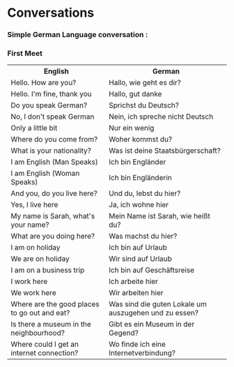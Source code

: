 # Conversations

### Simple German Language conversation :
### First Meet

<table>
	<tr>
        <th>English</th>
        <th>German</th>
    </tr>
    <tr>
        <td>Hello. How are you?</td>
        <td>Hallo, wie geht es dir?</td>
    </tr>
    <tr>
        <td>Hello. I'm fine, thank you</td>
        <td>Hallo, gut danke</td>
    </tr>
    <tr>
        <td>Do you speak German?</td>
        <td>Sprichst du Deutsch?</td>
    </tr>
    <tr>
        <td>No, I don't speak German</td>
        <td>Nein, ich spreche nicht Deutsch</td>
    </tr>
    <tr>
        <td>Only a little bit</td>
        <td>Nur ein wenig</td>
    </tr>
    <tr>
        <td>Where do you come from?</td>
        <td>Woher kommst du?</td>
    </tr>
    <tr>
        <td>What is your nationality?</td>
        <td>Was ist deine Staatsbürgerschaft?</td>
    </tr>
    <tr>
        <td>I am English (Man Speaks)</td>
        <td>Ich bin Engländer</td>
    </tr>
    <tr>
        <td>I am English (Woman Speaks)</td>
        <td>Ich bin Engländerin</td>
    </tr>
    <tr>
        <td>And you, do you live here?</td>
        <td>Und du, lebst du hier?</td>
    </tr>
    <tr>
        <td>Yes, I live here</td>
        <td>Ja, ich wohne hier</td>
    </tr>
    <tr>
        <td>My name is Sarah, what's your name?</td>
        <td>Mein Name ist Sarah, wie heißt du?</td>
    </tr>
    <tr>
        <td>What are you doing here?</td>
        <td>Was machst du hier?</td>
    </tr>
    <tr>
        <td>I am on holiday</td>
        <td>Ich bin auf Urlaub</td>
    </tr>
    <tr>
        <td>We are on holiday</td>
        <td>Wir sind auf Urlaub</td>
    </tr>
    <tr>
        <td>I am on a business trip</td>
        <td>Ich bin auf Geschäftsreise</td>
    </tr>
    <tr>
        <td>I work here</td>
        <td>Ich arbeite hier</td>
    </tr>
    <tr>
        <td>We work here</td>
        <td>Wir arbeiten hier</td>
    </tr>
    <tr>
        <td>Where are the good places to go out and eat?</td>
        <td>Was sind die guten Lokale um auszugehen und zu essen?</td>
    </tr>
    <tr>
        <td>Is there a museum in the neighbourhood?</td>
        <td>Gibt es ein Museum in der Gegend?</td>
    </tr>
    <tr>
        <td>Where could I get an internet connection?</td>
        <td>Wo finde ich eine Internetverbindung?</td>
    </tr>
</table>
